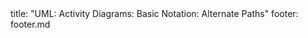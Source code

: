 <frontmatter>
title: "UML: Activity Diagrams: Basic Notation: Alternate Paths"
footer: footer.md
</frontmatter>

<include src="unit-inPage-asFlat.md" boilerplate />